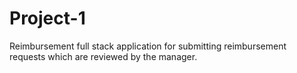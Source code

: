 # Project-1
Reimbursement full stack application for submitting reimbursement requests which are reviewed by the manager.
